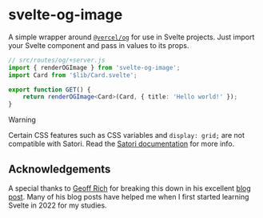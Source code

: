 # svelte-og-image

A simple wrapper around [`@vercel/og`](https://www.npmjs.com/package/@vercel/og) for use in Svelte projects.
Just import your Svelte component and pass in values to its props.

```ts
// src/routes/og/+server.js
import { renderOGImage } from 'svelte-og-image';
import Card from '$lib/Card.svelte';

export function GET() {
	return renderOGImage<Card>(Card, { title: 'Hello world!' });
}
```

> [!WARNING]
> Certain CSS features such as CSS variables and `display: grid;` are not compatible with Satori.
> Read the [Satori documentation](https://github.com/vercel/satori#css) for more info.

## Acknowledgements

A special thanks to [Geoff Rich](https://geoffrich.net) for breaking this down in his excellent [blog post](https://geoffrich.net/posts/svelte-social-image/). Many of his blog posts have helped me when I first started learning Svelte in 2022 for my studies.
